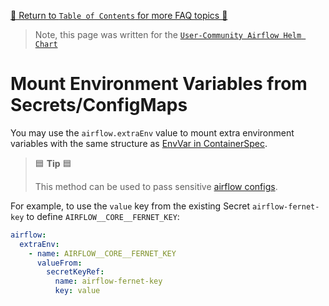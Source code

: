 [🔗 Return to `Table of Contents` for more FAQ topics 🔗](../../../README.md#frequently-asked-questions)

> Note, this page was written for the [`User-Community Airflow Helm Chart`](../../../)

# Mount Environment Variables from Secrets/ConfigMaps

You may use the `airflow.extraEnv` value to mount extra environment variables with the same structure as [EnvVar in ContainerSpec](https://kubernetes.io/docs/reference/generated/kubernetes-api/v1.20/#envvar-v1-core).

> 🟦 __Tip__ 🟦
>
> This method can be used to pass sensitive [airflow configs](../configuration/airflow-configs.md).

For example, to use the `value` key from the existing Secret `airflow-fernet-key` to define `AIRFLOW__CORE__FERNET_KEY`:

```yaml
airflow:
  extraEnv:
    - name: AIRFLOW__CORE__FERNET_KEY
      valueFrom:
        secretKeyRef:
          name: airflow-fernet-key
          key: value
```